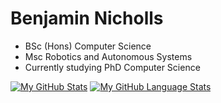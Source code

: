 # Benjamin Nicholls 
- BSc (Hons) Computer Science
- Msc Robotics and Autonomous Systems
- Currently studying PhD Computer Science


[![My GitHub Stats](https://github-readme-stats.vercel.app/api/?username=benjamin-nicholls&count_private=true&theme=tokyonight&showicons=true)]()
[![My GitHub Language Stats](https://github-readme-stats.vercel.app/api/top-langs/?username=benjamin-nicholls&langs_count=5&theme=tokyonight)]()
